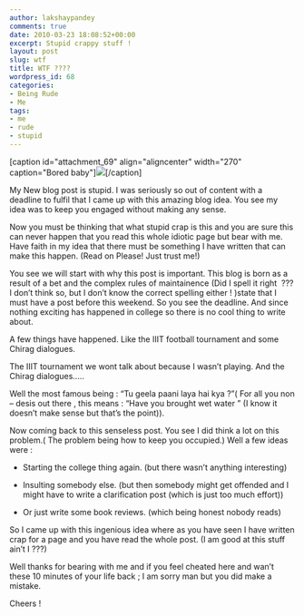```yaml
---
author: lakshaypandey
comments: true
date: 2010-03-23 18:08:52+00:00
excerpt: Stupid crappy stuff !
layout: post
slug: wtf
title: WTF ????
wordpress_id: 68
categories:
- Being Rude
- Me
tags:
- me
- rude
- stupid
---
```


[caption id="attachment_69" align="aligncenter" width="270" caption="Bored baby"][![](http://scarface09023.files.wordpress.com/2010/03/bored-baby-1284.jpg?w=270)](http://scarface09023.files.wordpress.com/2010/03/bored-baby-1284.jpg)[/caption]

My New blog post is stupid. I was seriously so out of content with a deadline to fulfil that I came up with this amazing blog idea. You see my idea was to keep you engaged without making any sense.

Now you must be thinking that what stupid crap is this and you are sure this can never happen that you read this whole idiotic page but bear with me. Have faith in my idea that there must be something I have written that can make this happen. (Read on Please! Just trust me!)

You see we will start with why this post is important. This blog is born as a result of a bet and the complex rules of maintainence (Did I spell it right  ??? I don’t think so, but I don’t know the correct spelling either ! )state that I must have a post before this weekend. So you see the deadline. And since nothing exciting has happened in college so there is no cool thing to write about.

A few things have happened. Like the IIIT football tournament and some Chirag dialogues.

The IIIT tournament we wont talk about because I wasn’t playing. And the Chirag dialogues.....

Well the most famous being : “Tu geela paani laya hai kya ?”( For all you non – desis out there , this means : “Have you brought wet water ” (I know it doesn’t make sense but that’s the point)).

Now coming back to this senseless post. You see I did think a lot on this problem.( The problem being how to keep you occupied.) Well a few ideas were :



	
  * Starting the college thing again. (but there wasn’t anything interesting)

	
  * Insulting somebody else. (but then somebody might get offended and I might have to write a clarification post (which is just too much effort))

	
  * Or just write some book reviews. (which being honest nobody reads)


So I came up with this ingenious idea where as you have seen I have written crap for a page and you have read the whole post. (I am good at this stuff ain’t I ???)

Well thanks for bearing with me and if you feel cheated here and wan’t these 10 minutes of your life back ; I am sorry man but you did make a mistake.

Cheers !
